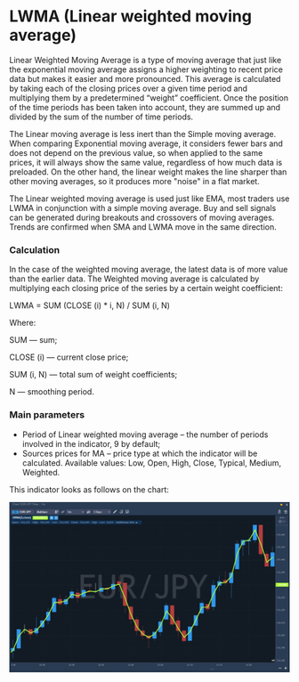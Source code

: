 # LWMA \(Linear weighted moving average\)

Linear Weighted Moving Average is a type of moving average that just like the exponential moving average assigns a higher weighting to recent price data but makes it easier and more pronounced. This average is calculated by taking each of the closing prices over a given time period and multiplying them by a predetermined “weight” coefficient. Once the position of the time periods has been taken into account, they are summed up and divided by the sum of the number of time periods.

The Linear moving average is less inert than the Simple moving average. When comparing Exponential moving average, it considers fewer bars and does not depend on the previous value, so when applied to the same prices, it will always show the same value, regardless of how much data is preloaded. On the other hand, the linear weight makes the line sharper than other moving averages, so it produces more "noise" in a flat market.

The Linear weighted moving average is used just like EMA, most traders use LWMA in conjunction with a simple moving average. Buy and sell signals can be generated during breakouts and crossovers of moving averages. Trends are confirmed when SMA and LWMA move in the same direction.

### Calculation

In the case of the weighted moving average, the latest data is of more value than the earlier data. The Weighted moving average is calculated by multiplying each closing price of the series by a certain weight coefficient:

LWMA = SUM \(CLOSE \(i\) \* i, N\) / SUM \(i, N\)

Where:

SUM — sum;

CLOSE \(i\) — current close price;

SUM \(i, N\) — total sum of weight coefficients;

N — smoothing period.

### Main parameters 

*  Period of Linear weighted moving average – the number of periods involved in the indicator, 9 by default;
*  Sources prices for MA –  price type at which the indicator will be calculated. Available values: Low, Open, High, Close, Typical, Medium, Weighted.

This indicator looks as follows on the chart:

![](../../../.gitbook/assets/lwma.jpg)

